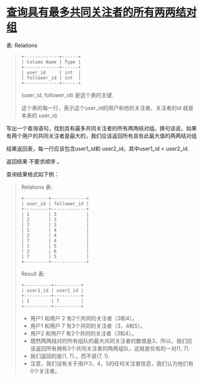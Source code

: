 #  [查询具有最多共同关注者的所有两两结对组](https://leetcode.cn/problems/all-the-pairs-with-the-maximum-number-of-common-followers)

表: Relations
> ```
> +-------------+------+
> | Column Name | Type |
> +-------------+------+
> | user_id     | int  |
> | follower_id | int  |
> +-------------+------+
> ```
> (user_id, follower_id) 是这个表的主键.
> 
> 这个表的每一行，表示这个user_id的用户和他的关注者，关注者的id 就是本表的 user_id.
 

写出一个查询语句，找到具有最多共同关注者的所有两两结对组。换句话说，如果有两个用户的共同关注者是最大的，我们应该返回所有具有此最大值的两两结对组

结果返回表，每一行应该包含user1_id和 user2_id，其中user1_id < user2_id.

返回结果 不要求顺序 。

查询结果格式如下例：

 

> Relations 表:
> ```
> +---------+-------------+
> | user_id | follower_id |
> +---------+-------------+
> | 1       | 3           |
> | 2       | 3           |
> | 7       | 3           |
> | 1       | 4           |
> | 2       | 4           |
> | 7       | 4           |
> | 1       | 5           |
> | 2       | 6           |
> | 7       | 5           |
> +---------+-------------+
> ```
> Result 表:
> ```
> +----------+----------+
> | user1_id | user2_id |
> +----------+----------+
> | 1        | 7        |
> +----------+----------+
> ```
> - 用户1 和用户 2 有2个共同的关注者（3和4）。
> - 用户1 和用户 7 有3个共同的关注者（3，4和5）。
> - 用户2 和用户7 有2个共同的关注者（3和4）。
> - 既然两两结对的所有组队的最大共同关注者的数值是3，所以，我们应该返回所有拥有3个共同关注者的两两组队，这就是仅有的一对(1, 7).
> - 我们返回的是(1, 7).，而不是(7, 1).
> - 注意，我们没有关于用户3，4，5的任何关注者信息，我们认为他们有0个关注者。